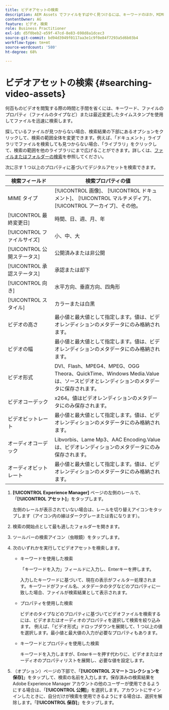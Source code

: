 ```yaml
---
title: ビデオアセットの検索
description: AEM Assets でファイルをすばやく見つけるには、キーワードのほか、MIME タイプ、サイズ、最近変更されたタイムスタンプなどのファイルプロパティを使用します。
contentOwner: AG
feature: ビデオ，検索
role: Business Practitioner
exl-id: d5f0beb2-e59f-47cd-8e83-698d8a1dcec3
source-git-commit: bd94d3949f0117aa3e1c9f0e84f7293a5d6b03b4
workflow-type: tm+mt
source-wordcount: '580'
ht-degree: 68%

---
```


# ビデオアセットの検索 {#searching-video-assets}

何百ものビデオを閲覧する際の時間と手間を省くには、キーワード、ファイルのプロパティ（ファイルのタイプなど）または最近変更したタイムスタンプを使用してファイルを迅速に検索します。

探しているファイルが見つからない場合、検索結果の下部にあるオプションをクリックして、検索の範囲全体を変更できます。例えば、「ドキュメント」ライブラリでファイルを検索しても見つからない場合、「ライブラリ」をクリックして、検索の範囲を他のライブラリにまで広げることができます。詳しくは、[ファイルまたはフォルダーの検索](https://windows.microsoft.com/en-us/windows7/find-a-file-or-folder)を参照してください。

次に示す 1 つ以上のプロパティに基づいてデジタルアセットを検索できます。

| 検索フィールド | 検索プロパティの値 |
|---|---|
| MIME タイプ | [!UICONTROL 画像]、 [!UICONTROL ドキュメント]、 [!UICONTROL マルチメディア]、 [!UICONTROL アーカイブ]、その他。 |
| [!UICONTROL 最終変更日] | 時間、日、週、月、年 |
| [!UICONTROL ファイルサイズ] | 小、中、大 |
| [!UICONTROL 公開ステータス] | 公開済みまたは非公開 |
| [!UICONTROL 承認ステータス] | 承認または却下 |
| [!UICONTROL 向き] | 水平方向、垂直方向、四角形 |
| [!UICONTROL スタイル] | カラーまたは白黒 |
| ビデオの高さ | 最小値と最大値として指定します。値は、ビデオレンディションのメタデータにのみ格納されます。 |
| ビデオの幅 | 最小値と最大値として指定します。値は、ビデオレンディションのメタデータにのみ格納されます。 |
| ビデオ形式 | DVI、Flash、MPEG4、MPEG、OGG Theora、QuickTime、Windows Media.Valueは、ソースビデオとレンディションのメタデータに保存されます。 |
| ビデオコーデック | x264。値はビデオレンディションのメタデータにのみ保存されます。 |
| ビデオビットレート | 最小値と最大値として指定します。値は、ビデオレンディションのメタデータにのみ格納されます。 |
| オーディオコーデック | Libvorbis、Lame Mp3、AAC Encoding.Valueは、ビデオレンディションのメタデータにのみ保存されます。 |
| オーディオビットレート | 最小値と最大値として指定します。値は、ビデオレンディションのメタデータにのみ格納されます。 |

1. **[!UICONTROL Experience Manager]** ページの左側のレールで、「**[!UICONTROL アセット]**」をタップします。

   左側のレールが表示されていない場合は、レールを切り替えアイコンをタップします（アイコン内の線はダークグレーまたは青になります）。

1. 検索の開始点として最も適したフォルダーを開きます。
1. ツールバーの検索アイコン（虫眼鏡）をタップします。
1. 次のいずれかを実行してビデオアセットを検索します。

   * キーワードを使用した検索

      「キーワードを入力」フィールドに入力し、Enterキーを押します。

      入力したキーワードに基づいて、現在の表示がフィルター処理されます。キーワードがファイル名、メタデータのタグなどのプロパティに一致した場合、ファイルが検索結果として表示されます。

   * プロパティを使用した検索

      ビデオのタイプなどのプロパティに基づいてビデオファイルを検索するには、ビデオまたはオーディオのプロパティを選択して検索を絞り込みます。 例えば、「ビデオ形式」ドロップダウンを展開して、1 つ以上の値を選択します。最小値と最大値の入力が必要なプロパティもあります。

   * キーワードとプロパティを使用した検索

      キーワードを入力しますが、Enterキーを押す代わりに、ビデオまたはオーディオのプロパティリストを展開し、必要な値を設定します。

1. （オプション）ページの下部で、「**[!UICONTROL スマートコレクションを保存]**」をタップして、検索の名前を入力します。保存済みの検索結果を Adobe Experience Manager アカウントの他のユーザーが使用できるようにする場合は、「**[!UICONTROL 公開]**」を選択します。アカウントにサインインしたときに、自分だけが検索を使用できるようにする場合は、選択を解除します。「**[!UICONTROL 保存]**」をタップします。
